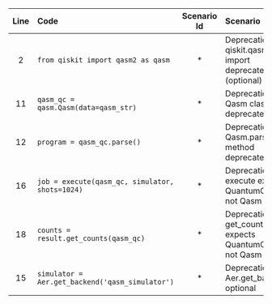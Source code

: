 | Line | Code | Scenario Id | Scenario | Artifact | Refactoring |
| :-: | :- | :-: | :- | :- | :- |
| 2 | `from qiskit import qasm2 as qasm` | * | Deprecation -> qiskit.qasm2 import deprecated (optional) | qiskit.qasm2 | `from qiskit.qasm2 import parse_qasm` |
| 11 | `qasm_qc = qasm.Qasm(data=qasm_str)` | * | Deprecation -> Qasm class deprecated | qiskit.qasm2.Qasm | `circuit = qiskit.qasm2.parse_qasm(qasm_str)` |
| 12 | `program = qasm_qc.parse()` | * | Deprecation -> Qasm.parse method deprecated | Qasm.parse |  |
| 16 | `job = execute(qasm_qc, simulator, shots=1024)` | * | Deprecation -> execute expects QuantumCircuit, not Qasm | execute | `job = execute(circuit, simulator, shots=1024)` |
| 18 | `counts = result.get_counts(qasm_qc)` | * | Deprecation -> get_counts expects QuantumCircuit, not Qasm | result.get_counts | `counts = result.get_counts(circuit)` |
| 15 | `simulator = Aer.get_backend('qasm_simulator')` | * | Deprecation -> Aer.get_backend optional | Aer.get_backend |  |